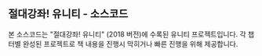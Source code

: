 ## 절대강좌! 유니티 - 소스코드

본 소스코드는 "절대강좌! 유니티" (2018 버전)에 수록된 유니티 프로젝트입니다.
각 챕터별 완성된 프로젝트로 책 내용을 진행시 막히거나 빠른 진행을 위해 제공합니다.


